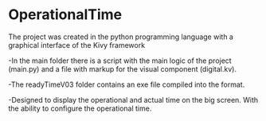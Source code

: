 # OperationalTime
The project was created in the python programming language with a graphical interface of the Kivy framework

-In the main folder there is a script with the main logic of the project (main.py) and a file with markup for the visual component (digital.kv).

-The readyTimeV03 folder contains an exe file compiled into the format.

-Designed to display the operational and actual time on the big screen. With the ability to configure the operational time.
